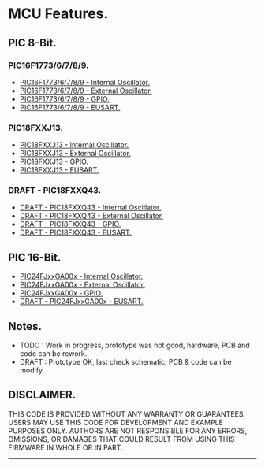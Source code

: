 # MCU Features.

## PIC 8-Bit.

### PIC16F1773/6/7/8/9.

- [PIC16F1773/6/7/8/9 - Internal Oscillator.](./pic16f177x/intosc.md)
- [PIC16F1773/6/7/8/9 - External Oscillator.](./pic16f177x/extosc.md)
- [PIC16F1773/6/7/8/9 - GPIO.](./pic16f177x/gpio.md)
- [PIC16F1773/6/7/8/9 - EUSART.](./pic16f177x/eusart.md)

### PIC18FXXJ13.

- [PIC18FXXJ13 - Internal Oscillator.](./pic18fxxj13/intosc.md)
- [PIC18FXXJ13 - External Oscillator.](./pic18fxxj13/extosc.md)
- [PIC18FXXJ13 - GPIO.](./pic18fxxj13/gpio.md)
- [PIC18FXXJ13 - EUSART.](./pic18fxxj13/eusart.md)

### DRAFT - PIC18FXXQ43.

- [DRAFT - PIC18FXXQ43 - Internal Oscillator.](./pic18fxxq43/intosc.md)
- [DRAFT - PIC18FXXQ43 - External Oscillator.](./pic18fxxq43/extosc.md)
- [DRAFT - PIC18FXXQ43 - GPIO.](./pic18fxxq43/gpio.md)
- [DRAFT - PIC18FXXQ43 - EUSART.](./pic18fxxq43/eusart.md)

## PIC 16-Bit.

- [PIC24FJxxGA00x - Internal Oscillator.](./pic24fjxxga00x/intosc.md)
- [PIC24FJxxGA00x - External Oscillator.](./pic24fjxxga00x/extosc.md)
- [PIC24FJxxGA00x - GPIO.](./pic24fjxxga00x/gpio.md)
- [DRAFT - PIC24FJxxGA00x - EUSART.](./pic24fjxxga00x/eusart.md)

## Notes.

- TODO : Work in progress, prototype was not good, hardware, PCB and code can be rework.
- DRAFT : Prototype OK, last check schematic, PCB & code can be modify.

## DISCLAIMER.

THIS CODE IS PROVIDED WITHOUT ANY WARRANTY OR GUARANTEES.
USERS MAY USE THIS CODE FOR DEVELOPMENT AND EXAMPLE PURPOSES ONLY.
AUTHORS ARE NOT RESPONSIBLE FOR ANY ERRORS, OMISSIONS, OR DAMAGES THAT COULD
RESULT FROM USING THIS FIRMWARE IN WHOLE OR IN PART.

---